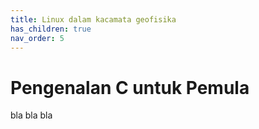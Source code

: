 ```yaml
---
title: Linux dalam kacamata geofisika
has_children: true
nav_order: 5
---
```


# Pengenalan C untuk Pemula

bla bla bla